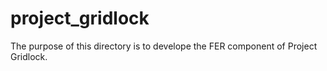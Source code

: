 # project_gridlock
The purpose of this directory is to develope the FER component of Project Gridlock.
